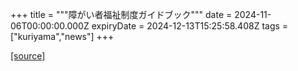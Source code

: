 +++
title = """障がい者福祉制度ガイドブック"""
date = 2024-11-06T00:00:00.000Z
expiryDate = 2024-12-13T15:25:58.408Z
tags = ["kuriyama","news"]
+++


[[source]](https://www.town.kuriyama.hokkaido.jp/soshiki/39/29310.html)
